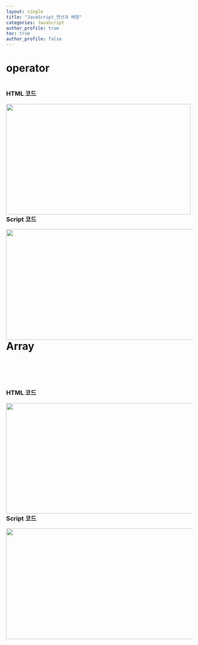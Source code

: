 ```yaml
---
layout: single
title: "JavaScript_연산과 배열"
categories: JavaScript
author_profile: true
toc: true
author_profile: false
---
```


<h1>operator<h1>

<h3>HTML 코드</h3>

<img src="https://hakcoding.github.io/img/javascript_day02_1.png" width="500" height="300" align="left">
<br><br><br><br><br><br><br>
<h3>Script 코드</h3>

<img src="https://hakcoding.github.io/img/javascript_day02_2.png" width="700" height="300" align="left">
<br>
<h1>Array<h1>
<br>
<h3>HTML 코드</h3>

<img src="https://hakcoding.github.io/img/javascript_day02_3.png" width="600" height="300" align="left">
<br>
<h3>Script 코드</h3>

<img src="https://hakcoding.github.io/img/javascript_day02_2.png" width="700" height="300" align="left">
